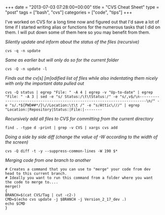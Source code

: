 +++
date = "2013-07-03 07:28:00+00:00"
title = "CVS Cheat Sheet"
type = "post"
tags = ["bash", "cvs"]
categories = ["code", "tips"]
+++


I've worked on CVS for a long time now and figured out that I'd save a lot of time if I started writing alias or functions for the numerous tasks that I did on them. I will put down some of them here so you may benefit from them.

_Silently update and inform about the status of the files (recursive)_

    cvs -q -n update


_Same as earlier but will only do so for the current folder_

    cvs -Q -n update -l


_Finds out the cv[s] [m]odified list of files while also indentating them nicely with only the important data pulled out_

    cvs -Q status | egrep "File: " -A 4 | egrep -v "Up-to-date" | egrep "File: " -A 3 | sed -e "s/ Status:/\t\tStatus:/" -e "s/,v$/\n-------------------------------------------------------------------------\n/" -e "s/.*${PWD##*/}\//Location:\t\t /" -e "s/Attic\///" | egrep "Location:|Repository|Status:|File:|--------

_Recursively add all files to CVS for committing from the current directory_

    find . -type d -print | grep -v CVS | xargs cvs add

_Doing a side by side diff (change the value of -W according to the width of the screen)_

    cvs -Q diff -t -y --suppress-common-lines -W 190 $*

_Merging code from one branch to another_

    # Creates a command that you can use to "merge" your code from dev head to this current branch.   
    # Ideally you want to run this command from a folder where you want the code to merge to....   
    merge()   
    {   
    BRANCH=$(cat CVS/Tag | cut -c2-)   
    CMD=$(echo cvs update -j $BRANCH -j Version_2_17_dev .)   
    echo $CMD   
    }   

